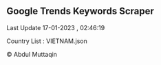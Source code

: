 

## Google Trends Keywords Scraper 
 
Last Update 17-01-2023 , 02:46:19

Country List :
VIETNAM.json



© Abdul Muttaqin 
